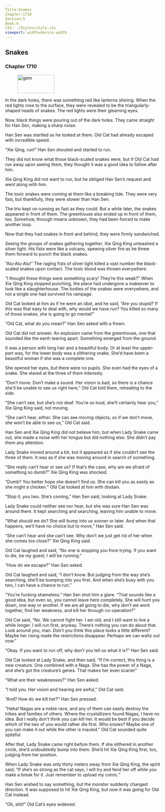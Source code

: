 ```yaml
---
Title:Snakes 
Chapter:1710 
Section:5 
Book:4 
CSS:../Styles/style.css 
viewport: width=device-width
---
```

  
## Snakes
### Chapter 1710
  
<figure>
	<img src="../Images/gem.gif" alt="gem" id="gem" width="120" height="60" />
</figure>
  

  
In the dark holes, there was something red like lanterns shining. When the red lights rose to the surface, they were revealed to be the triangularly-shaped heads of snakes. The red lights were their gleaming eyes.

Now, black things were pouring out of the dark holes. They came straight for Han Sen, making a sharp noise.

Han Sen was startled as he looked at them. Old Cat had already escaped with incredible speed.

“Xie Qing, run!” Han Sen shouted and started to run.

They did not know what those black-scaled snakes were, but if Old Cat had run away upon seeing them, they thought it was a good idea to follow after him.

Xie Qing King did not want to run, but he obliged Han Sen’s request and went along with him.

The toxic snakes were coming at them like a breaking tide. They were very fast, but thankfully, they were slower than Han Sen.

The trio kept on running as fast as they could. But a while later, the snakes appeared in front of them. The greenhouse also ended up in front of them, too. Somehow, through means unknown, they had been forced to make another loop.

Now that they had snakes in front and behind, they were firmly sandwiched.

Seeing the groups of snakes gathering together, Xie Qing King unleashed a silver light. His fists were like a volcano, spewing silver fire as he threw them forward to punch the black snakes.

“Alu-Alu-Alu!” The raging fists of silver light killed a vast number the black-scaled snakes upon contact. The toxic blood was thrown everywhere.

“I thought these things were something scary! They’re this weak?” When Xie Qing King stopped punching, the place had undergone a makeover to look like a slaughterhouse. The bodies of the snakes were everywhere, and not a single one had survived his rampage.

Old Cat looked at him as if he were an idiot, and he said, “Are you stupid? If this was that easy to deal with, why would we have run? You killed so many of those snakes, she is going to go mental!”

“Old Cat, what do you mean?” Han Sen asked with a frown.

Old Cat did not answer. An explosion came from the greenhouse, one that sounded like the earth tearing apart. Something emerged from the ground.

It was a person with long hair and a beautiful body. Or at least the upper-part was, for the lower body was a slithering snake. She’d have been a beautiful woman if she was a complete one.

She opened her eyes, but there were no pupils. She even had the eyes of a snake. She stared at the three of them intensely.

“Don’t move. Don’t make a sound. Her vision is bad, so there is a chance she’ll be unable to see us right here,” Old Cat told them, retreating to the side.

“She can’t see, but she’s not deaf. You’re so loud, she’ll certainly hear you,” Xie Qing King said, not moving.

“She can’t hear, either. She can see moving objects, so if we don’t move, she won’t be able to see us,” Old Cat said.

Han Sen and Xie Qing King did not believe him, but when Lady Snake came out, she made a noise with her tongue but did nothing else. She didn’t pay them any attention.

Lady Snake moved around a bit, but it appeared as if she couldn’t see the three of them. It was as if she was moving around in search of something.

“She really can’t hear or see us? If that’s the case, why are we afraid of something so dumb?” Xie Qing King was shocked.

“Dumb? You better hope she doesn’t find us. She can kill you as easily as she might a chicken.” Old Cat looked at him with disdain.

“Stop it, you two. She’s coming,” Han Sen said, looking at Lady Snake.

Lady Snake could neither see nor hear, but she was sure Han Sen was around there. It kept searching and searching, leaving him unable to move.

“What should we do? She will bump into us sooner or later. And when that happens, we’ll have no choice but to move,” Han Sen said.

“She can’t hear and she can’t see. Why don’t we just get rid of her when she comes too close?” Xie Qing King said.

Old Cat laughed and said, “No one is stopping you from trying. If you want to die, be my guest; I will be running.”

“How do we escape?” Han Sen asked.

Old Cat laughed and said, “I don’t know. But judging from the way she’s searching, she’ll be bumping into you first. And when she’s busy with you two, I can have a chance to run.”

“You’re fucking shameless.” Han Sen shot him a glare. “That sounds like a good idea, but even so, you cannot leave here completely. She will hunt you down, one way or another. If we are all going to die, why don’t we work together, find her weakness, and kill her through co-operation?”

Old Cat said, “No. We cannot fight her. I am old, and I still want to live a while longer. I will run first, anyway. There’s nothing you can do about that. Look around you, man. Don’t you think this place looks a little different? Maybe her rising made the restrictions disappear. Perhaps we can waltz out now.”

“Okay. If you want to run off, why don’t you tell us what it is?” Han Sen said.

Old Cat looked at Lady Snake, and then said, “If I’m correct, this thing is a new creature. One combined with a Naga. She has the power of a Naga, and she’s got the creature’s genes. That makes her even scarier”

“What are their weaknesses?” Han Sen asked.

“I told you. Her vision and hearing are awful,” Old Cat said.

“And? How do we kill her?” Han Sen pressed.

“Haha! Nagas are a noble race, and any of them can easily destroy the tribes and families of others. Where the crystallizers found Nagas, I have no idea. But I really don’t think you can kill her. It would be best if you decide which of the two of you would rather die first. Who knows? Maybe one of you can make it out while the other is mauled.” Old Cat sounded quite spiteful.

After that, Lady Snake came right before them. If she slithered in another circle, she’d undoubtedly bump into them. She’d hit Xie Qing King first, too, judging from her position.

When Lady Snake was only thirty meters away from Xie Qing King, the spirit said, “If she’s as strong as the cat says, I will try and fend her off while you make a break for it. Just remember to upload my comic.”

Han Sen wished to say something, but the monster suddenly changed direction. It was supposed to hit Xie Qing King, but now it was going for Old Cat instead.

“Oh, shit!” Old Cat’s eyes widened.